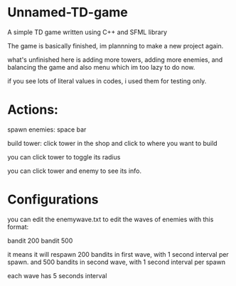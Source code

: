 # Unnamed-TD-game
A simple TD game written using C++ and SFML library

The game is basically finished, im plannning to make a new project again.

what's unfinished here is adding more towers, adding more enemies, and balancing the game and also menu which im too lazy to do now.

if you see lots of literal values in codes, i used them for testing only.




# Actions:

spawn enemies: space bar

build tower: click tower in the shop and click to where you want to build

you can click tower to toggle its radius

you can click tower and enemy to see its info.

# Configurations

you can edit the enemywave.txt to edit the waves of enemies with this format:

bandit
200
bandit 
500

it means it will respawn 200 bandits in first wave, with 1 second interval per spawn.
and 500 bandits in second wave, with 1 second interval per spawn

each wave has 5 seconds interval

